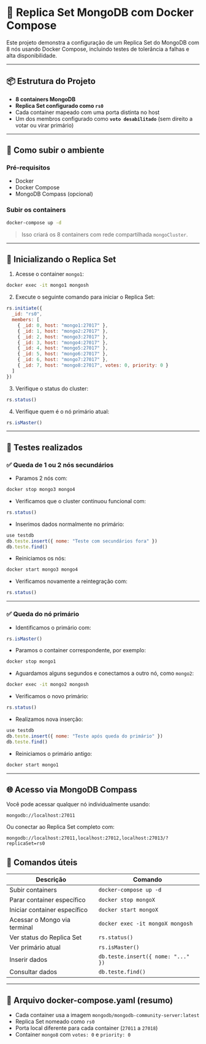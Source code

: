 # 🐳 Replica Set MongoDB com Docker Compose

Este projeto demonstra a configuração de um Replica Set do MongoDB com 8 nós usando Docker Compose, incluindo testes de tolerância a falhas e alta disponibilidade.

---

## 📦 Estrutura do Projeto

- **8 containers MongoDB**
- **Replica Set configurado como `rs0`**
- Cada container mapeado com uma porta distinta no host
- Um dos membros configurado como **`voto desabilitado`** (sem direito a votar ou virar primário)

---

## 🚀 Como subir o ambiente

### Pré-requisitos

- Docker
- Docker Compose
- MongoDB Compass (opcional)

### Subir os containers

```bash
docker-compose up -d
```

> Isso criará os 8 containers com rede compartilhada `mongoCluster`.

---

## 🔁 Inicializando o Replica Set

1. Acesse o container `mongo1`:
```bash
docker exec -it mongo1 mongosh
```

2. Execute o seguinte comando para iniciar o Replica Set:

```js
rs.initiate({
  _id: "rs0",
  members: [
    { _id: 0, host: "mongo1:27017" },
    { _id: 1, host: "mongo2:27017" },
    { _id: 2, host: "mongo3:27017" },
    { _id: 3, host: "mongo4:27017" },
    { _id: 4, host: "mongo5:27017" },
    { _id: 5, host: "mongo6:27017" },
    { _id: 6, host: "mongo7:27017" },
    { _id: 7, host: "mongo8:27017", votes: 0, priority: 0 }
  ]
})
```

3. Verifique o status do cluster:

```js
rs.status()
```

4. Verifique quem é o nó primário atual:

```js
rs.isMaster()
```

---

## 🧲 Testes realizados

### ✅ Queda de 1 ou 2 nós secundários

- Paramos 2 nós com:
```bash
docker stop mongo3 mongo4
```

- Verificamos que o cluster continuou funcional com:

```js
rs.status()
```

- Inserimos dados normalmente no primário:
```js
use testdb
db.teste.insert({ nome: "Teste com secundários fora" })
db.teste.find()
```

- Reiniciamos os nós:
```bash
docker start mongo3 mongo4
```

- Verificamos novamente a reintegração com:

```js
rs.status()
```

---

### ✅ Queda do nó primário

- Identificamos o primário com:
```js
rs.isMaster()
```

- Paramos o container correspondente, por exemplo:
```bash
docker stop mongo1
```

- Aguardamos alguns segundos e conectamos a outro nó, como `mongo2`:

```bash
docker exec -it mongo2 mongosh
```

- Verificamos o novo primário:
```js
rs.status()
```

- Realizamos nova inserção:
```js
use testdb
db.teste.insert({ nome: "Teste após queda do primário" })
db.teste.find()
```

- Reiniciamos o primário antigo:
```bash
docker start mongo1
```

---

## 🌐 Acesso via MongoDB Compass

Você pode acessar qualquer nó individualmente usando:

```
mongodb://localhost:27011
```

Ou conectar ao Replica Set completo com:

```
mongodb://localhost:27011,localhost:27012,localhost:27013/?replicaSet=rs0
```
## 🚰 Comandos úteis

| Descrição                         | Comando                              |
|----------------------------------|--------------------------------------|
| Subir containers                 | `docker-compose up -d`              |
| Parar container específico       | `docker stop mongoX`                |
| Iniciar container específico     | `docker start mongoX`               |
| Acessar o Mongo via terminal     | `docker exec -it mongoX mongosh`    |
| Ver status do Replica Set        | `rs.status()`                       |
| Ver primário atual               | `rs.isMaster()`                     |
| Inserir dados                    | `db.teste.insert({ nome: "..." })`  |
| Consultar dados                  | `db.teste.find()`                   |

---

## 📁 Arquivo docker-compose.yaml (resumo)

- Cada container usa a imagem `mongodb/mongodb-community-server:latest`
- Replica Set nomeado como `rs0`
- Porta local diferente para cada container (`27011` a `27018`)
- Container `mongo8` com `votes: 0` e `priority: 0`


